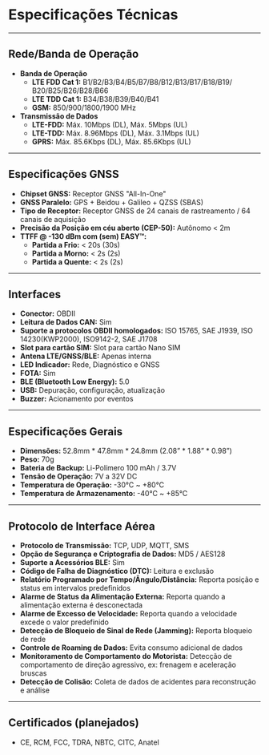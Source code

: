 # Especificações Técnicas

---

## Rede/Banda de Operação

* **Banda de Operação**
    * **LTE FDD Cat 1:** B1/B2/B3/B4/B5/B7/B8/B12/B13/B17/B18/B19/ B20/B25/B26/B28/B66
    * **LTE TDD Cat 1:** B34/B38/B39/B40/B41
    * **GSM:** 850/900/1800/1900 MHz
* **Transmissão de Dados**
    * **LTE-FDD:** Máx. 10Mbps (DL), Máx. 5Mbps (UL)
    * **LTE-TDD:** Máx. 8.96Mbps (DL), Máx. 3.1Mbps (UL)
    * **GPRS:** Máx. 85.6Kbps (DL), Máx. 85.6Kbps (UL)

---

## Especificações GNSS

* **Chipset GNSS:** Receptor GNSS "All-In-One"
* **GNSS Paralelo:** GPS + Beidou + Galileo + QZSS (SBAS)
* **Tipo de Receptor:** Receptor GNSS de 24 canais de rastreamento / 64 canais de aquisição
* **Precisão da Posição em céu aberto (CEP-50):** Autônomo < 2m
* **TTFF @ -130 dBm com (sem) EASY™:**
    * **Partida a Frio:** < 20s (30s)
    * **Partida a Morno:** < 2s (2s)
    * **Partida a Quente:** < 2s (2s)

---

## Interfaces

* **Conector:** OBDII
* **Leitura de Dados CAN:** Sim
* **Suporte a protocolos OBDII homologados:** ISO 15765, SAE J1939, ISO 14230(KWP2000), ISO9142-2, SAE J1708
* **Slot para cartão SIM:** Slot para cartão Nano SIM
* **Antena LTE/GNSS/BLE:** Apenas interna
* **LED Indicador:** Rede, Diagnóstico e GNSS
* **FOTA:** Sim
* **BLE (Bluetooth Low Energy):** 5.0
* **USB:** Depuração, configuração, atualização
* **Buzzer:** Acionamento por eventos

---

## Especificações Gerais

* **Dimensões:** 52.8mm * 47.8mm * 24.8mm (2.08” * 1.88” * 0.98”)
* **Peso:** 70g
* **Bateria de Backup:** Li-Polímero 100 mAh / 3.7V
* **Tensão de Operação:** 7V a 32V DC
* **Temperatura de Operação:** -30℃ ~ +80℃
* **Temperatura de Armazenamento:** -40℃ ~ +85℃

---

## Protocolo de Interface Aérea

* **Protocolo de Transmissão:** TCP, UDP, MQTT, SMS
* **Opção de Segurança e Criptografia de Dados:** MD5 / AES128
* **Suporte a Acessórios BLE:** Sim
* **Código de Falha de Diagnóstico (DTC):** Leitura e exclusão
* **Relatório Programado por Tempo/Ângulo/Distância:** Reporta posição e status em intervalos predefinidos
* **Alarme de Status da Alimentação Externa:** Reporta quando a alimentação externa é desconectada
* **Alarme de Excesso de Velocidade:** Reporta quando a velocidade excede o valor predefinido
* **Detecção de Bloqueio de Sinal de Rede (Jamming):** Reporta bloqueio de rede
* **Controle de Roaming de Dados:** Evita consumo adicional de dados
* **Monitoramento de Comportamento do Motorista:** Detecção de comportamento de direção agressivo, ex: frenagem e aceleração bruscas
* **Detecção de Colisão:** Coleta de dados de acidentes para reconstrução e análise

---

## Certificados (planejados)

* CE, RCM, FCC, TDRA, NBTC, CITC, Anatel
